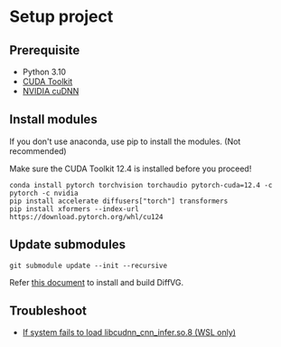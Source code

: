 # Setup project
## Prerequisite
- Python 3.10
- [CUDA Toolkit](https://developer.nvidia.com/cuda-toolkit)
- [NVIDIA cuDNN](https://developer.nvidia.com/cudnn)

## Install modules
If you don't use anaconda, use pip to install the modules. (Not recommended)

Make sure the CUDA Toolkit 12.4 is installed before you proceed!

```shell
conda install pytorch torchvision torchaudio pytorch-cuda=12.4 -c pytorch -c nvidia
pip install accelerate diffusers["torch"] transformers
pip install xformers --index-url https://download.pytorch.org/whl/cu124
```

## Update submodules
```shell
git submodule update --init --recursive
```

Refer [this document](https://github.com/BachiLi/diffvg?tab=readme-ov-file#install) to install and build DiffVG.


## Troubleshoot
- [If system fails to load libcudnn_cnn_infer.so.8 (WSL only)](https://github.com/microsoft/WSL/issues/8587)
